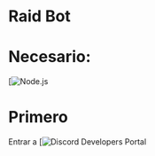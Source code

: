 # Raid Bot


# Necesario:
[![Node.js](https://nodejs.org/en/)

# Primero
Entrar a [![Discord Developers Portal](https://discord.com/developers/applications/)

